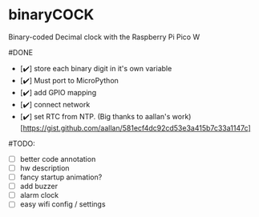 # binaryCOCK
Binary-coded Decimal clock with the Raspberry Pi Pico W

#DONE
- [✔️] store each binary digit in it's own variable
- [✔️] Must port to MicroPython
- [✔️] add GPIO mapping 
- [✔️] connect network
- [✔️] set RTC from NTP. (Big thanks to aallan's work)[https://gist.github.com/aallan/581ecf4dc92cd53e3a415b7c33a1147c]

#TODO:
- [ ] better code annotation
- [ ] hw description
- [ ] fancy startup animation?
- [ ] add buzzer
- [ ] alarm clock
- [ ] easy wifi config / settings 
